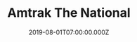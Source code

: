 ---
collection_archive: false
collection_awards: []
collection_category:
  - Portraits
  - Environments
  - Travel
  - Reportage
  - Color
  - Uniquely American
collection_content: >-
  These works showcase the Sunset Limited train between Palm Springs and Yuma
  with stops at Joshua Tree National Park, Anza Borrego California State Park,
  The Salton Sea, Salvation Mountain, East Jesus, and the Imperial Sand Dunes.


  Released during the Covid-19 shutdown, this portfolio highlights some of the
  things I am currently missing the most – travel, being out in the American
  West, conversation with fellow travelers, and desert spring flowers. As
  Americans, we cherish our freedom of mobility and liberty which is ultimately
  the ethos of the west. That same identity thrives on isolation paired with a
  strong desire of community, all while surviving in a challenging landscape.
  The exact thing we are currently called upon to do.


  Shot last year, I invited my folks along during my mom’s spring break so she
  could see her first “super bloom.” ⁠
collection_cover: 'https://d1sf55qlb7p6hz.cloudfront.net/sunset-limited-28.jpg'
collection_cover_mobile: 'https://d1sf55qlb7p6hz.cloudfront.net/verticalcovers-12.jpg'
collection_description: >-
  These works showcase the Sunset Limited train between Palm Springs and Yuma
  with stops at Joshua Tree National Park, Anza Borrego California State Park,
  The Salton Sea, Salvation Mountain, East Jesus, and the Imperial Sand Dunes.
collection_description_alignment: left
collection_exhibition: []
collection_filter:
  - Commissioned + Stock
collection_hidden: false
collection_meta: Palm Springs to Yuma On The Sunset Limited
collection_press: []
collection_preview:
  - 'https://d1sf55qlb7p6hz.cloudfront.net/amtrak_sunsetlimited_covers-3.jpg'
  - 'https://d1sf55qlb7p6hz.cloudfront.net/amtrak_sunsetlimited_covers-1.jpg'
  - 'https://d1sf55qlb7p6hz.cloudfront.net/amtrak_sunsetlimited_covers-2.jpg'
  - 'https://d1sf55qlb7p6hz.cloudfront.net/amtrak_sunsetlimited_covers-4.jpg'
  - 'https://d1sf55qlb7p6hz.cloudfront.net/amtrak_sunsetlimited_covers-5.jpg'
  - 'https://d1sf55qlb7p6hz.cloudfront.net/amtrak_sunsetlimited_covers-6.jpg'
cover_image: 'https://d1sf55qlb7p6hz.cloudfront.net/social-38.jpg'
date: 2019-08-01T07:00:00.000Z
layout: blocks
logo: ''
navigation_theme: white
page: /collections/amtrak-sunset-limited
px_extra: true
slug: sunsetlimited
theme_color: '#E3E7EB'
theme_color_all_works: '#fF7572'
title: Amtrak The National
collection_blocks:
  - _bookshop_name: collections/media-row-start
    row_alignment: between
  - _bookshop_name: collections/media-element
    color: '#F2F1DB'
    image: 'https://d1sf55qlb7p6hz.cloudfront.net/sunset-limited-1.jpg'
    margin_left: 35
    margin_right: ''
    margin_y: 100
    width: 50
  - _bookshop_name: collections/media-row
    row_alignment: between
  - _bookshop_name: collections/media-element
    color: '#F4E6D6'
    image: 'https://d1sf55qlb7p6hz.cloudfront.net/sunset-limited-2.jpg'
    margin_left: 15
    margin_right: ''
    margin_y: 100
    width: 50
  - _bookshop_name: collections/media-row
    row_alignment: between
  - _bookshop_name: collections/media-element
    color: '#A7D2F0'
    image: 'https://d1sf55qlb7p6hz.cloudfront.net/sunset-limited-3.jpg'
    margin_left: 5
    margin_right: ''
    margin_y: 200
    width: 20
  - _bookshop_name: collections/media-element
    color: '#FAE0B4'
    image: 'https://d1sf55qlb7p6hz.cloudfront.net/sunset-limited-4.jpg'
    margin_left: ''
    margin_right: 5
    margin_y: 500
    width: 60
  - _bookshop_name: collections/media-row
    row_alignment: between
  - _bookshop_name: collections/media-element
    color: '#E8EDC6'
    image: 'https://d1sf55qlb7p6hz.cloudfront.net/sunset-limited-5.jpg'
    margin_left: 20
    margin_right: ''
    margin_y: 100
    width: 40
  - _bookshop_name: collections/media-row
    row_alignment: between
  - _bookshop_name: collections/media-element
    color: '#FFEACA'
    image: 'https://d1sf55qlb7p6hz.cloudfront.net/sunset-limited-7.jpg'
    margin_left: 10
    margin_right: ''
    margin_y: 500
    width: 30
  - _bookshop_name: collections/media-element
    color: '#D5EFE4'
    image: 'https://d1sf55qlb7p6hz.cloudfront.net/sunset-limited-6.jpg'
    margin_right: 10
    margin_y: 100
    width: 40
  - _bookshop_name: collections/media-row
    row_alignment: between
  - _bookshop_name: collections/media-element
    color: '#F9D8C5'
    image: 'https://d1sf55qlb7p6hz.cloudfront.net/sunset-limited-8.jpg'
    margin_left: 35
    margin_right: ''
    margin_y: 100
    width: 60
  - _bookshop_name: collections/media-row
    row_alignment: between
  - _bookshop_name: collections/media-element
    color: '#E6E9E8'
    image: 'https://d1sf55qlb7p6hz.cloudfront.net/sunset-limited-9.jpg'
    margin_left: 10
    margin_y: 100
    width: 33
  - _bookshop_name: collections/media-element
    color: '#F1E9DC'
    image: 'https://d1sf55qlb7p6hz.cloudfront.net/sunset-limited-10.jpg'
    margin_left: ''
    margin_right: 5
    margin_y: 300
    width: 40
  - _bookshop_name: collections/media-row
    row_alignment: between
  - _bookshop_name: collections/media-element
    color: '#DFEDF4'
    image: 'https://d1sf55qlb7p6hz.cloudfront.net/sunset-limited-11.jpg'
    margin_left: 25
    margin_y: 100
    width: 50
  - _bookshop_name: collections/media-row
    row_alignment: between
  - _bookshop_name: collections/media-element
    color: '#E4CAA9'
    image: 'https://d1sf55qlb7p6hz.cloudfront.net/sunset-limited-12.jpg'
    margin_left: 5
    margin_right: ''
    margin_y: 100
    width: 30
  - _bookshop_name: collections/media-element
    color: '#F4EEE3'
    image: 'https://d1sf55qlb7p6hz.cloudfront.net/sunset-limited-13.jpg'
    margin_right: 15
    margin_y: 300
    width: 40
  - _bookshop_name: collections/media-row
    row_alignment: between
  - _bookshop_name: collections/media-element
    color: '#EBDFE9'
    image: 'https://d1sf55qlb7p6hz.cloudfront.net/sunset-limited-14.jpg'
    margin_left: 20
    margin_y: 100
    width: 60
  - _bookshop_name: collections/media-row
    row_alignment: between
  - _bookshop_name: collections/media-element
    color: '#F3DFD8'
    image: 'https://d1sf55qlb7p6hz.cloudfront.net/sunset-limited-15.jpg'
    margin_left: 5
    margin_right: ''
    margin_y: 100
    width: 30
  - _bookshop_name: collections/media-element
    color: '#E4ECF4'
    image: 'https://d1sf55qlb7p6hz.cloudfront.net/sunset-limited-16.jpg'
    margin_right: 5
    margin_y: 400
    width: 50
  - _bookshop_name: collections/media-row
    row_alignment: between
  - _bookshop_name: collections/media-element
    color: '#FFE6C0'
    image: 'https://d1sf55qlb7p6hz.cloudfront.net/sunset-limited-17.jpg'
    margin_left: 35
    margin_right: ''
    margin_y: 100
    width: 40
  - _bookshop_name: collections/media-row
    row_alignment: between
  - _bookshop_name: collections/media-element
    color: '#FFE3EC'
    image: 'https://d1sf55qlb7p6hz.cloudfront.net/sunset-limited-19.jpg'
    margin_left: 20
    margin_right: ''
    margin_y: 100
    width: 60
  - _bookshop_name: collections/media-row
    row_alignment: between
  - _bookshop_name: collections/media-element
    color: '#FFE3CC'
    image: 'https://d1sf55qlb7p6hz.cloudfront.net/sunset-limited-20.jpg'
    margin_left: 10
    margin_right: ''
    margin_y: 100
    width: 20
  - _bookshop_name: collections/media-element
    color: '#E7F6F4'
    image: 'https://d1sf55qlb7p6hz.cloudfront.net/sunset-limited-18.jpg'
    margin_left: ''
    margin_right: 25
    margin_y: 300
    width: 40
  - _bookshop_name: collections/media-row
    row_alignment: between
  - _bookshop_name: collections/media-element
    color: '#DBD2D8'
    image: 'https://d1sf55qlb7p6hz.cloudfront.net/sunset-limited-21.jpg'
    margin_left: 10
    margin_y: 100
    width: 30
  - _bookshop_name: collections/media-element
    color: '#E9F0F7'
    image: 'https://d1sf55qlb7p6hz.cloudfront.net/sunset-limited-22.jpg'
    margin_left: ''
    margin_right: 5
    margin_y: 400
    width: 50
  - _bookshop_name: collections/media-row
    row_alignment: between
  - _bookshop_name: collections/media-element
    color: '#DFECEA'
    image: 'https://d1sf55qlb7p6hz.cloudfront.net/sunset-limited-23.jpg'
    margin_left: 25
    margin_y: 100
    width: 50
  - _bookshop_name: collections/media-row
    row_alignment: between
  - _bookshop_name: collections/media-element
    color: '#4C2323'
    image: 'https://d1sf55qlb7p6hz.cloudfront.net/sunset-limited-24.jpg'
    margin_left: 15
    margin_right: ''
    margin_y: 100
    width: 33
  - _bookshop_name: collections/media-element
    color: '#BEB6CC'
    image: 'https://d1sf55qlb7p6hz.cloudfront.net/sunset-limited-25.jpg'
    margin_left: ''
    margin_y: 300
    width: 40
  - _bookshop_name: collections/media-row
    row_alignment: between
  - _bookshop_name: collections/media-element
    color: '#E9D5D0'
    image: 'https://d1sf55qlb7p6hz.cloudfront.net/sunset-limited-26.jpg'
    margin_left: 30
    margin_right: ''
    margin_y: 100
    width: 50
  - _bookshop_name: collections/media-row
    row_alignment: between
  - _bookshop_name: collections/media-element
    color: '#756B75'
    image: 'https://d1sf55qlb7p6hz.cloudfront.net/sunset-limited-27.jpg'
    margin_left: 10
    margin_right: ''
    margin_y: 100
    width: 40
  - _bookshop_name: collections/media-row
    row_alignment: between
  - _bookshop_name: collections/media-element
    color: '#F5E6D8'
    image: 'https://d1sf55qlb7p6hz.cloudfront.net/sunset-limited-28.jpg'
    margin_left: 20
    margin_right: ''
    margin_y: 100
    width: 60
  - _bookshop_name: collections/media-row-end
---